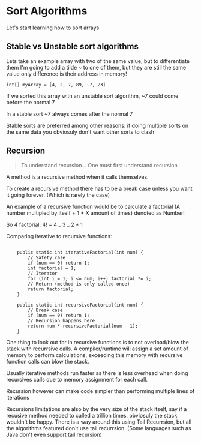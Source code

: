 # Sort Algorithms

Let's start learning how to sort arrays

## Stable vs Unstable sort algorithms

Lets take an example array with two of the same value, but to differentiate them I'm going to add a tilde ~ to one of them, but they are still the same value only difference is their address in memory!

`int[] myArray = [4, 2, 7, 89, ~7, 23]`

If we sorted this array with an unstable sort algorithm, ~7 could come before the normal 7

In a stable sort ~7 always comes after the normal 7

Stable sorts are preferred among other reasons:
if doing multiple sorts on the same data you obviosuly don't want other sorts to clash

## Recursion

> To understand recursion...
> One must first understand recursion

A method is a recursive method when it calls themselves.

To create a recursive method there has to be a break case unless you want it going forever. (Which is rarely the case)

An example of a recursive function would be to calculate a factorial (A number multipled by itself + 1 \* X amount of times) denoted as Number!

So 4 factorial:
4! = 4 _ 3 _ 2 \* 1

Comparing iterative to recursive functions:

```

    public static int iterativeFactorial(int num) {
        // Safety case
        if (num == 0) return 1;
        int factorial = 1;
        // Iterator
        for (int i = 1; i <= num; i++) factorial *= i;
        // Return (method is only called once)
        return factorial;
    }

    public static int recursiveFactorial(int num) {
        // Break case
        if (num == 0) return 1;
        // Recursion happens here
        return num * recursiveFactorial(num - 1);
    }
```

One thing to look out for in recursive functions is to not overload/blow the stack with recurrsive calls.
A compiler/runtime will assign a set amount of memory to perform calculations, exceeding this memory with recursive function calls can blow the stack.

Usually iterative methods run faster as there is less overhead when doing recursives calls due to memory assignment for each call.

Recursion however can make code simpler than performing multiple lines of iterations

Recursions limitations are also by the very size of the stack itself, say if a recusive method needed to called a trillion times, obviosuly the stack wouldn't be happy.
There is a way around this using Tail Recurrsion, but all the algorithms featured don't use tail recurrsion. (Some languages such as Java don't even support tail recursion)
